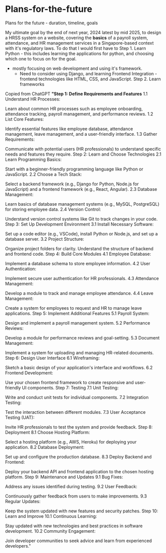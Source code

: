 # Plans-for-the-future
Plans for the future - duration, timeline, goals

My ultimate goal by the end of next year, 2024 latest by mid 2025, to design a HRSS system on a website, covering the **basics** of a payroll system, attendance, and HR management services in a Singapore-based context with it's regulatory laws.
To do that I would first have to 
Step 1. Learn Python - this includes learning the applications for python, and choosing which one to focus on for the goal.
  - mostly focusing on web development and using it's framework.
      - Need to consider using Django, and learning Frontend Integration - frontend technologies like HTML, CSS, and JavaScript.
Step 2. Learn frameworks


Copied from ChatGPT
**"Step 1: Define Requirements and Features**
1.1 Understand HR Processes:

Learn about common HR processes such as employee onboarding, attendance tracking, payroll management, and performance reviews.
1.2 List Core Features:

Identify essential features like employee database, attendance management, leave management, and a user-friendly interface.
1.3 Gather Requirements:

Communicate with potential users (HR professionals) to understand specific needs and features they require.
Step 2: Learn and Choose Technologies
2.1 Learn Programming Basics:

Start with a beginner-friendly programming language like Python or JavaScript.
2.2 Choose a Tech Stack:

Select a backend framework (e.g., Django for Python, Node.js for JavaScript) and a frontend framework (e.g., React, Angular).
2.3 Database Management:

Learn basics of database management systems (e.g., MySQL, PostgreSQL) for storing employee data.
2.4 Version Control:

Understand version control systems like Git to track changes in your code.
Step 3: Set Up Development Environment
3.1 Install Necessary Software:

Set up a code editor (e.g., VSCode), install Python or Node.js, and set up a database server.
3.2 Project Structure:

Organize project folders for clarity. Understand the structure of backend and frontend code.
Step 4: Build Core Modules
4.1 Employee Database:

Implement a database schema to store employee information.
4.2 User Authentication:

Implement secure user authentication for HR professionals.
4.3 Attendance Management:

Develop a module to track and manage employee attendance.
4.4 Leave Management:

Create a system for employees to request and HR to manage leave applications.
Step 5: Implement Additional Features
5.1 Payroll System:

Design and implement a payroll management system.
5.2 Performance Reviews:

Develop a module for performance reviews and goal-setting.
5.3 Document Management:

Implement a system for uploading and managing HR-related documents.
Step 6: Design User Interface
6.1 Wireframing:

Sketch a basic design of your application's interface and workflows.
6.2 Frontend Development:

Use your chosen frontend framework to create responsive and user-friendly UI components.
Step 7: Testing
7.1 Unit Testing:

Write and conduct unit tests for individual components.
7.2 Integration Testing:

Test the interaction between different modules.
7.3 User Acceptance Testing (UAT):

Invite HR professionals to test the system and provide feedback.
Step 8: Deployment
8.1 Choose Hosting Platform:

Select a hosting platform (e.g., AWS, Heroku) for deploying your application.
8.2 Database Deployment:

Set up and configure the production database.
8.3 Deploy Backend and Frontend:

Deploy your backend API and frontend application to the chosen hosting platform.
Step 9: Maintenance and Updates
9.1 Bug Fixes:

Address any issues identified during testing.
9.2 User Feedback:

Continuously gather feedback from users to make improvements.
9.3 Regular Updates:

Keep the system updated with new features and security patches.
Step 10: Learn and Improve
10.1 Continuous Learning:

Stay updated with new technologies and best practices in software development.
10.2 Community Engagement:

Join developer communities to seek advice and learn from experienced developers."
